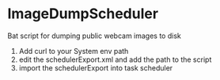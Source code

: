 # ImageDumpScheduler
Bat script for dumping public webcam images to disk



1. Add curl to your System env path
2. edit the schedulerExport.xml and add the path to the script
3. import the schedulerExport into task scheduler
